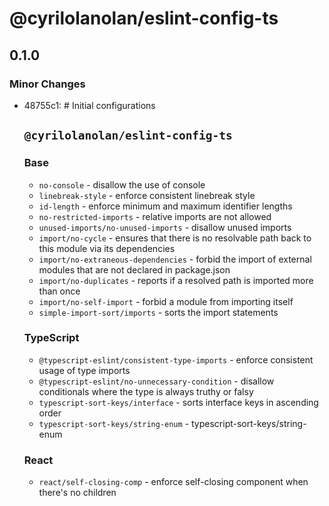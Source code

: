 # @cyrilolanolan/eslint-config-ts

## 0.1.0

### Minor Changes

- 48755c1: # Initial configurations

  ## `@cyrilolanolan/eslint-config-ts`

  ### Base

  - `no-console` - disallow the use of console
  - `linebreak-style` - enforce consistent linebreak style
  - `id-length` - enforce minimum and maximum identifier lengths
  - `no-restricted-imports` - relative imports are not allowed
  - `unused-imports/no-unused-imports` - disallow unused imports
  - `import/no-cycle` - ensures that there is no resolvable path back to this module via its dependencies
  - `import/no-extraneous-dependencies` - forbid the import of external modules that are not declared in package.json
  - `import/no-duplicates` - reports if a resolved path is imported more than once
  - `import/no-self-import` - forbid a module from importing itself
  - `simple-import-sort/imports` - sorts the import statements

  ### TypeScript

  - `@typescript-eslint/consistent-type-imports` - enforce consistent usage of type imports
  - `@typescript-eslint/no-unnecessary-condition` - disallow conditionals where the type is always truthy or falsy
  - `typescript-sort-keys/interface` - sorts interface keys in ascending order
  - `typescript-sort-keys/string-enum` - typescript-sort-keys/string-enum

  ### React

  - `react/self-closing-comp` - enforce self-closing component when there's no children
